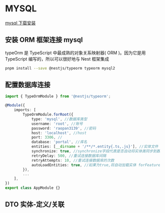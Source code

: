 # MYSQL

[mysql 下载安装](https://blog.csdn.net/weixin_39289696/article/details/128850498)

## 安装 ORM 框架连接 mysql

typeOrm 是 TypeScript 中最成熟的对象关系映射器( ORM )。因为它是用 TypeScript 编写的，所以可以很好地与 Nest 框架集成

```bash
pnpm install --save @nestjs/typeorm typeorm mysql2
```

## 配置数据库连接

```typescript {1,5-17}
import { TypeOrmModule } from '@nestjs/typeorm';

@Module({
    imports: [
        TypeOrmModule.forRoot({
            type: 'mysql', //数据库类型
            username: 'root', //账号
            password: 'raopan3139', //密码
            host: 'localhost', //host
            port: 3306, //
            database: 'portal', //库名
            entities: [__dirname + '/**/*.entity{.ts,.js}'], //实体文件
            synchronize: true, //synchronize字段代表是否自动将实体类同步到数据库
            retryDelay: 500, //重试连接数据库间隔
            retryAttempts: 10, //重试连接数据库的次数
            autoLoadEntities: true, //如果为true,将自动加载实体 forFeature()方法注册的每个实体都将自动添加到配置对象的实体数组中
        }),
        ...
    ],
})
export class AppModule {}
```

## DTO 实体-定义/关联
